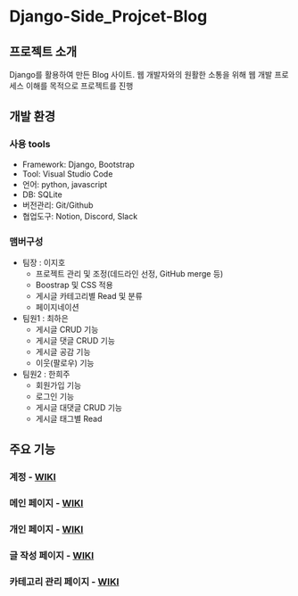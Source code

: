 # Django-Side_Projcet-Blog

## 프로젝트 소개
Django를 활용하여 만든 Blog 사이트. 웹 개발자와의 원활한 소통을 위해 웹 개발 프로세스 이해를 목적으로 프로젝트를 진행

## 개발 환경

### 사용 tools
- Framework: Django, Bootstrap
- Tool: Visual Studio Code
- 언어: python, javascript
- DB: SQLite
- 버전관리: Git/Github
- 협업도구: Notion, Discord, Slack

### 맴버구성
* 팀장 : 이지호
  * 프로젝트 관리 및 조정(데드라인 선정, GitHub merge 등)
  * Boostrap 및 CSS 적용
  * 게시글 카테고리별 Read 및 분류
  * 페이지네이션
* 팀원1 : 최하은
  * 게시글 CRUD 기능
  * 게시글 댓글 CRUD 기능
  * 게시글 공감 기능
  * 이웃(팔로우) 기능
* 팀원2 : 한희주
  * 회원가입 기능
  * 로그인 기능
  * 게시글 대댓글 CRUD 기능
  * 게시글 태그별 Read

## 주요 기능

### 계정 - [WIKI](https://github.com/0choki0/makeBlog/wiki/%EA%B3%84%EC%A0%95)

### 메인 페이지 - [WIKI](https://github.com/0choki0/makeBlog/wiki/%EB%A9%94%EC%9D%B8-%ED%8E%98%EC%9D%B4%EC%A7%80)

### 개인 페이지 - [WIKI](https://github.com/0choki0/makeBlog/wiki/%EA%B0%9C%EC%9D%B8-%ED%8E%98%EC%9D%B4%EC%A7%80)

### 글 작성 페이지 - [WIKI](https://github.com/0choki0/makeBlog/wiki/%EA%B8%80-%EC%9E%91%EC%84%B1-%ED%8E%98%EC%9D%B4%EC%A7%80)

### 카테고리 관리 페이지 - [WIKI](https://github.com/0choki0/makeBlog/wiki/%EC%B9%B4%ED%85%8C%EA%B3%A0%EB%A6%AC-%EA%B4%80%EB%A6%AC-%ED%8E%98%EC%9D%B4%EC%A7%80)
